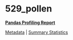 # 529_pollen

[**Pandas Profiling Report**](../docs_sources/profile/529_pollen.html)

[Metadata](metadata.yaml) | [Summary Statistics](summary_stats.csv)


